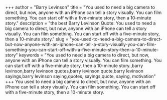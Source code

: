+++
author = "Barry Levinson"
title = "You used to need a big camera to direct, but now, anyone with an iPhone can tell a story visually. You can film something. You can start off with a five-minute story, then a 10-minute story."
description = "the best Barry Levinson Quote: You used to need a big camera to direct, but now, anyone with an iPhone can tell a story visually. You can film something. You can start off with a five-minute story, then a 10-minute story."
slug = "you-used-to-need-a-big-camera-to-direct-but-now-anyone-with-an-iphone-can-tell-a-story-visually-you-can-film-something-you-can-start-off-with-a-five-minute-story-then-a-10-minute-story"
keywords = "You used to need a big camera to direct, but now, anyone with an iPhone can tell a story visually. You can film something. You can start off with a five-minute story, then a 10-minute story.,barry levinson,barry levinson quotes,barry levinson quote,barry levinson sayings,barry levinson saying,quotes, sayings,quote, saying, motivation"
+++
You used to need a big camera to direct, but now, anyone with an iPhone can tell a story visually. You can film something. You can start off with a five-minute story, then a 10-minute story.
